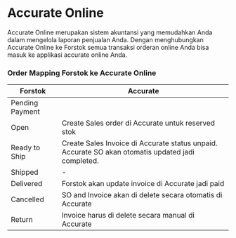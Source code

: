# Accurate Online

Accurate Online merupakan sistem akuntansi yang memudahkan Anda dalam mengelola laporan penjualan Anda. Dengan menghubungkan Accurate Online ke Forstok semua transaksi orderan online Anda bisa masuk ke applikasi accurate online Anda.&#x20;

### **Order Mapping Forstok ke Accurate Online**

| **Forstok**     | **Accurate**                                                                                      |
| --------------- | ------------------------------------------------------------------------------------------------- |
| Pending Payment |                                                                                                   |
| Open            | Create Sales order di Accurate untuk reserved stok                                                |
| Ready to Ship   | Create Sales Invoice di Accurate status unpaid. Accurate SO akan otomatis updated jadi completed. |
| Shipped         | -                                                                                                 |
| Delivered       | Forstok akan update invoice di Accurate jadi paid                                                 |
| Cancelled       | SO and Invoice  akan di delete secara otomatis di Accurate                                        |
| Return          | Invoice harus di delete secara manual di Accurate                                                 |



